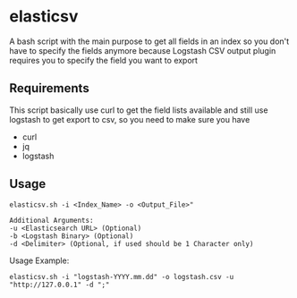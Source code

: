 # elasticsv
A bash script with the main purpose to get all fields in an index so you don't have to specify the fields anymore
because Logstash CSV output plugin requires you to specify the field you want to export


## Requirements
This script basically use curl to get the field lists available and still use logstash to get export to csv, so you need to make sure you have
- curl
- jq
- logstash


## Usage
```
elasticsv.sh -i <Index_Name> -o <Output_File>"

Additional Arguments:
-u <Elasticsearch URL> (Optional)
-b <Logstash Binary> (Optional)
-d <Delimiter> (Optional, if used should be 1 Character only)
 ```
Usage Example:
```
elasticsv.sh -i "logstash-YYYY.mm.dd" -o logstash.csv -u "http://127.0.0.1" -d ";"
```
